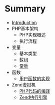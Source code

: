 # Summary

* [Introduction](README.md)
* PHP基本架构
   * PHP实现概述
   * 执行流程
* 变量
   * 基本类型
   * 数组
   * [常量](var_common.md)
* 函数
   * [用户函数的实现](yong_hu_han_shu_de_shi_xian.md)
* Zend虚拟机
   * [PHP代码的编译](zend_compile.md)
   * [Zend执行引擎](zend_executor.md)

